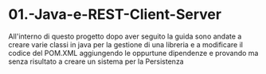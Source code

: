 # 01.-Java-e-REST-Client-Server

All'interno di questo progetto dopo aver seguito la guida sono andate a creare varie classi in java per la gestione di una libreria e a modificare il codice del POM.XML aggiungendo le oppurtune dipendenze e provando ma senza risultato a creare un sistema per la Persistenza
